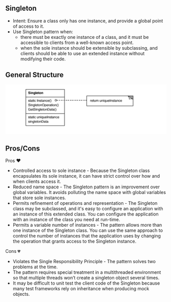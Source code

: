 ## Singleton
- Intent: Ensure a class only has one instance, and provide a global point of access to it.
- Use Singleton pattern when:
    - there must be exactly one instance of a class, and it must be accessible to clients from a well-known access point.
    - when the sole instance should be extensible by subclassing, and clients should be able to use an extended instance without modifying their code.

## General Structure
![](singleton_structure.png)

## Pros/Cons
Pros ❤️
- Controlled access to sole instance - Because the Singleton class encapsulates its sole instance, it can have strict control over how and when clients access it.
- Reduced name space - The Singleton pattern is an improvement over global variables. It avoids polluting the name space with global variables that store sole instances.
- Permits refinement of operations and representation - The Singleton class may be subclassed, and it's easy to configure an application with an instance of this extended class. You can configure the application with an instance of the class you need at run-time.
- Permits a variable number of instances - The pattern allows more than one instance of the Singleton class. You can use the same approach to control the number of instances that the application uses by changing the operation that grants access to the Singleton instance.

Cons 💔
- Violates the Single Responsibility Principle - The pattern solves two problems at the time.
- The pattern requires special treatment in a multithreaded environment so that multiple threads won’t create a singleton object several times.
- It may be difficult to unit test the client code of the Singleton because many test frameworks rely on inheritance when producing mock objects.